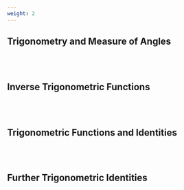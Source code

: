```yaml
---
weight: 2
---
```


## Trigonometry and Measure of Angles
<br><br>

## Inverse Trigonometric Functions
<br><br>

## Trigonometric Functions and Identities
<br><br>

## Further Trigonometric Identities
<br><br>